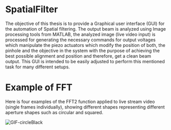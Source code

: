 # SpatialFilter

The objective of this thesis is to provide a Graphical user interface (GUI) for the automation of Spatial filtering. The output beam is analyzed using Image processing tools from MATLAB, the analyzed image (live video input) is processed for generating the necessary commands for output voltages which manipulate the piezo actuators which modify the position of both, the pinhole and the objective in the system with the purpose of achieving the best possible alignment and position and therefore, get a clean beam output. This GUI is intended to be easily adjusted to perform this mentioned task for many different setups.


# Example of FFT
Here is four examples of the FFT2 function applied to live stream video (single frames individually), showing different shapes representing different aperture shapes such as circular and squared. 




![GIF-circleBlack](https://user-images.githubusercontent.com/47811234/89147162-34534e80-d556-11ea-9ba1-79a242516f07.gif)
